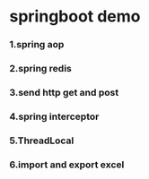 # springboot demo
### 1.spring aop
### 2.spring redis
### 3.send http get and post
### 4.spring interceptor
### 5.ThreadLocal
### 6.import and export excel